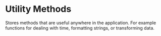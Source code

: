 # Utility Methods

Stores methods that are useful anywhere in the application. For example functions for dealing with time, formatting strings, or transforming data.